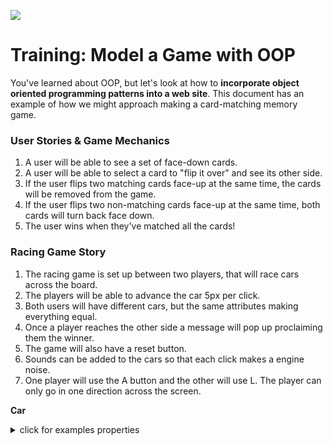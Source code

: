 <!--
Creator: <Name>
Location: SF
-->

![](https://ga-dash.s3.amazonaws.com/production/assets/logo-9f88ae6c9c3871690e33280fcf557f33.png)

# Training: Model a Game with OOP

You've learned about OOP, but let's look at how to **incorporate object oriented programming patterns into a web site**.  This document has an example of how we might approach making a card-matching memory game.

### User Stories & Game Mechanics
1. A user will be able to see a set of face-down cards.
2. A user will be able to select a card to "flip it over" and see its other side.
3. If the user flips two matching cards face-up at the same time, the cards will be removed from the game.
4. If the user flips two non-matching cards face-up at the same time, both cards will turn back face down.
5. The user wins when they've matched all the cards!

### Racing Game Story
1. The racing game is set up between two players, that will race cars across the board.
2. The players will be able to advance the car 5px per click. 
3. Both users will have different cars, but the same attributes making everything equal. 
4. Once a player reaches the other side a message will pop up proclaiming them the winner. 
5. The game will also have a reset button. 
6. Sounds can be added to the cars so that each click makes a engine noise. 
7. One player will use the A button and the other will use L. The player can only go in one direction across the screen.

**Car**
<details><summary>click for examples properties</summary>
  - 'carImage' (string)
  - 'carClick' (function - makes the car advance 5px and makes engine noise)
**Board**
<details><summary>click for game exaamples</summary>
  - 'hasWon' (boolean)
  - 'background-image'
  


### Check for Understanding

What are some categories of objects we might want to build when writing the code for a Memory game?

<details><summary>click to see examples</summary>

  Did you think of making a `Card` object type? A `Game`?
  
</details>

<br>
<br>
<br>
<br>
<br>
<br>
<br>
<br>

### Data Structures for "Memory" (Independent Practice)
Let's consider object types Card, Game, and Pair.

Work with a partner to list some properties and methods of cards, the game itself, and a particular pair.

* List the type of each property (number, boolean, `Card`, etc.).
* List the parameters that each method will take.
* Don't forget a constructor!

**Card**
<details><summary>click for examples properties</summary>
  - `faceImage` (string)
  - `isFaceUp` (boolean)
  - `isMatched` (boolean)
  - `flipOver()` (Function - change whether the card is currently face up)
  - `Card(options)` (Function - constructor, create a card based on options like whether it should be a random image or what the image should be)
</details>

**Pair**
<details><summary>click for examples for Pair</summary>
  - `card1` (Card)
  - `card2` (Card)
  - `addCard(someCard)` (Function - add a specific card to the pair)
  - `isMatch()` (Function - check if this pair is a match)
  - `Pair()` (Function - constructor, create an empty pair)
</details>

**Game**
<details><summary>click for examples for Game</summary>
  - `current_guess` (Pair)
  - `cards` ([Card])
  - `reset()` (Function - resets the game!)
  - `randomize()` (Function - creates randomized game)
  - `Game(numCards)` (Function - constructor)
  - `removeCard(card)` (Function - remove this card from the game)
  - `hasWon()` (Function - check if the game has been won!)
  - `celebrate()` (Function - display a win message)
</details>

### User Stories

We build "user stories" as a way to structure the main capabilities of the sites we build. These stories are often phrased as "a user will be able to..." and make sure they discribe how the site will work. Each user story can be broken down into the tasks that will be required to make this functionality possible.

1. A user will be able to see a set of face-down cards.
  * Create HTML structure to display cards on screen (Handlebars?).
  * Ensure that cards start out displayed face-down (in `Card` constructor?).

2. A user will be able to select a card to "flip it over" and see its other side.
  * Add click event listener to cards that:
     - shows the other side of the card (`flipOver`)
     - creates or updates a pair (don't add same card twice though!)
     - checks if the cards in the pair match (`isMatch`)
     - continues according to result (see 3 and 4, below)

3. If the user flips two matching cards face-up at the same time, the cards will be removed from the game.
  * Assuming `isMatch()` gave true for the current pair:
    - set a short timer so the user can see that the cards matched (`setTimeout`), then...
    - replace each card in the pair with a "blank space" image to let user know it's been removed
    - use `off` to take off the click event listener from both cards
    - remove both cards from the game's list of cards

4. If the user flips two non-matching cards face-up at the same time, both cards will turn back face down.
  * Assuming `isMatch()` gave false for the current pair:
    - set a short timer so the user can see the cards (`setTimeout`), then...
    - flip each card in the pair back over so they're face-down

5. The user wins when they've matched all the cards!
  * Every time there is a match, the Game should also check if its cards array is now empty. (`hasWon`)
  * If so, show a win screen (`celebrate`)


###Potential Challenges / Development Questions

1. How to randomize or shuffle card locations at the beginning of the game?
2. How to ensure that all the cards have matches?
3. How to change the image for a card that's face-down, face-up, or matched and removed from game?
4. Is there a way to hide the identity of a card even from users who know how to use the Chrome dev tools?
5. Cool card flip animation?!

### Deliverable

Design user stories, data structures, development stories, and potential challenges for a **racing game** in which two players use the keyboard to control "cars" that race across the screen.

Here are some popular bonus features that would affect your data structure plan:

1. How would you make your player's "cars" use custom images?
2. Can a player type in their name to see custom win messages?
3. Can you enable a reset button to restart the race?
4. How about a win counter that spans across multiple races?

As you work, you can edit this README to add a section at the top with your name, a link to the original repository, and a 3-5 sentence reflection on completing this assignment. Push your updates to GitHub and add a link to the repo to the "My Work" section of your website!
